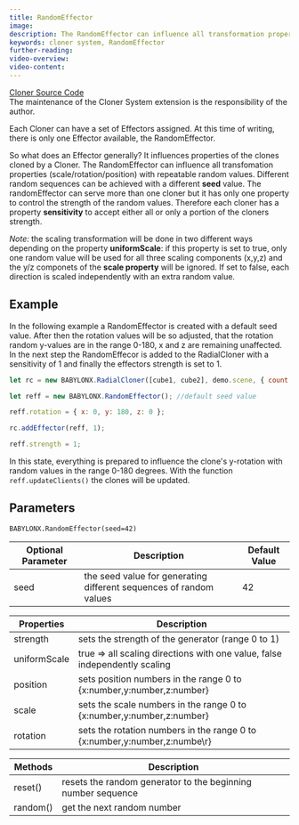 ```yaml
---
title: RandomEffector
image:
description: The RandomEffector can influence all transformation properties applied to a Cloner with repeatable random values.
keywords: cloner system, RandomEffector
further-reading:
video-overview:
video-content:
---
```


[Cloner Source Code](https://github.com/BabylonJS/Extensions/tree/master/ClonerSystem/src)  
The maintenance of the Cloner System extension is the responsibility of the author.

Each Cloner can have a set of Effectors assigned. At this time of writing, there is only one Effector available, the RandomEffector.

So what does an Effector generally? It influences properties of the clones cloned by a Cloner. The RandomEffector can influence all transfomation properties (scale/rotation/position) with repeatable random values. Different random sequences can be achieved with a different **seed** value. The randomEffector can serve more than one cloner but it has only one property to control the strength of the random values. Therefore each cloner has a property **sensitivity** to accept either all or only a portion of the cloners strength.

_Note:_ the scaling transformation will be done in two different ways depending on the property **uniformScale**: if this property is set to true, only one random value will be used for all three scaling components (x,y,z) and the y/z componets of the **scale property** will be ignored. If set to false, each direction is scaled independently with an extra random value.

## Example

In the following example a RandomEffector is created with a default seed value. After then the rotation values will be so adjusted, that the rotation random y-values are in the range 0-180, x and z are remaining unaffected. In the next step the RandomEffecor is added to the RadialCloner with a sensitivity of 1 and finally the effectors strength is set to 1.

```javascript
let rc = new BABYLONX.RadialCloner([cube1, cube2], demo.scene, { count: 24, radius: 6 });

let reff = new BABYLONX.RandomEffector(); //default seed value

reff.rotation = { x: 0, y: 180, z: 0 };

rc.addEffector(reff, 1);

reff.strength = 1;
```

In this state, everything is prepared to influence the clone's y-rotation with random values in the range 0-180 degrees. With the function `reff.updateClients()` the clones will be updated.

## Parameters

`BABYLONX.RandomEffector(seed=42)`

| Optional Parameter | Description                                                        | Default Value |
| ------------------ | ------------------------------------------------------------------ | ------------- |
| seed               | the seed value for generating different sequences of random values | 42            |

| Properties   | Description                                                                |
| ------------ | -------------------------------------------------------------------------- |
| strength     | sets the strength of the generator (range 0 to 1)                          |
| uniformScale | true => all scaling directions with one value, false independently scaling |
| position     | sets position numbers in the range 0 to \{x:number,y:number,z:number\}     |
| scale        | sets the scale numbers in the range 0 to \{x:number,y:number,z:number\}    |
| rotation     | sets the rotation numbers in the range 0 to \{x:number,y:number,z:numbe\r} |

| Methods  | Description                                                  |
| -------- | ------------------------------------------------------------ |
| reset()  | resets the random generator to the beginning number sequence |
| random() | get the next random number                                   |
